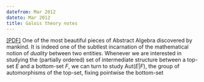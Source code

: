 ```yaml
---
datefrom: Mar 2012
dateto: Mar 2012
title: Galois theory notes
---
```



[\[PDF\]](stuff/galua.pdf) One of the most beautiful pieces of Abstract Algebra discovered by
 mankind. It is indeed one of the subtlest incarnation of the mathematical notion of 
<i>duality</i> between two entities. Whenever we are interested in studying the 
(partially ordered) set of intermediate structure between a top-set <i>E</i> and a 
bottom-set <i>F</i>, we can turn to study Aut(<i>E</i>|<i>F</i>), the group of 
automorphisms of the top-set, fixing pointwise the bottom-set